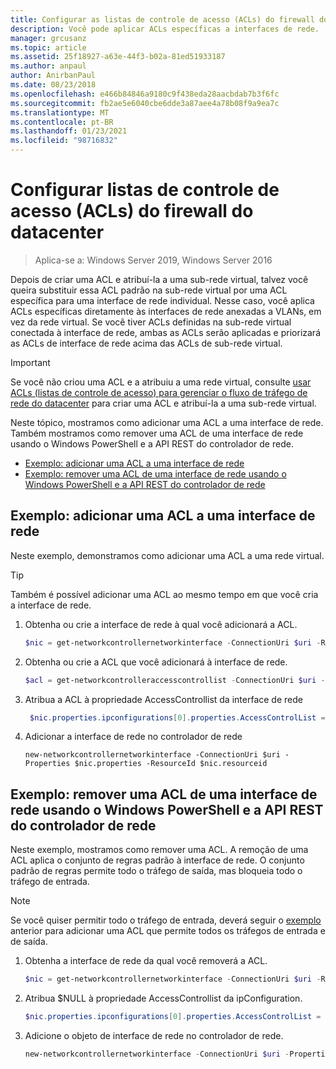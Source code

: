 ```yaml
---
title: Configurar as listas de controle de acesso (ACLs) do firewall do datacenter
description: Você pode aplicar ACLs específicas a interfaces de rede.  Se as ACLs também forem definidas na sub-rede virtual à qual a interface de rede está conectada, ambas as ACLs serão aplicadas, mas as ACLs de interface de rede serão priorizadas acima das ACLs de sub-rede virtual.
manager: grcusanz
ms.topic: article
ms.assetid: 25f18927-a63e-44f3-b02a-81ed51933187
ms.author: anpaul
author: AnirbanPaul
ms.date: 08/23/2018
ms.openlocfilehash: e466b84846a9180c9f438eda28aacbdab7b3f6fc
ms.sourcegitcommit: fb2ae5e6040cbe6dde3a87aee4a78b08f9a9ea7c
ms.translationtype: MT
ms.contentlocale: pt-BR
ms.lasthandoff: 01/23/2021
ms.locfileid: "98716832"
---
```

# <a name="configure-datacenter-firewall-access-control-lists-acls"></a>Configurar listas de controle de acesso (ACLs) do firewall do datacenter

>Aplica-se a: Windows Server 2019, Windows Server 2016

Depois de criar uma ACL e atribuí-la a uma sub-rede virtual, talvez você queira substituir essa ACL padrão na sub-rede virtual por uma ACL específica para uma interface de rede individual.  Nesse caso, você aplica ACLs específicas diretamente às interfaces de rede anexadas a VLANs, em vez da rede virtual. Se você tiver ACLs definidas na sub-rede virtual conectada à interface de rede, ambas as ACLs serão aplicadas e priorizará as ACLs de interface de rede acima das ACLs de sub-rede virtual.

>[!IMPORTANT]
>Se você não criou uma ACL e a atribuiu a uma rede virtual, consulte [usar ACLs (listas de controle de acesso) para gerenciar o fluxo de tráfego de rede do datacenter](./use-acls-for-traffic-flow.md) para criar uma ACL e atribuí-la a uma sub-rede virtual.

Neste tópico, mostramos como adicionar uma ACL a uma interface de rede. Também mostramos como remover uma ACL de uma interface de rede usando o Windows PowerShell e a API REST do controlador de rede.

- [Exemplo: adicionar uma ACL a uma interface de rede](#example-add-an-acl-to-a-network-interface)
- [Exemplo: remover uma ACL de uma interface de rede usando o Windows PowerShell e a API REST do controlador de rede](#example-remove-an-acl-from-a-network-interface-by-using-windows-powershell-and-the-network-controller-rest-api)


## <a name="example-add-an-acl-to-a-network-interface"></a>Exemplo: adicionar uma ACL a uma interface de rede
Neste exemplo, demonstramos como adicionar uma ACL a uma rede virtual.

>[!TIP]
>Também é possível adicionar uma ACL ao mesmo tempo em que você cria a interface de rede.

1. Obtenha ou crie a interface de rede à qual você adicionará a ACL.

   ```PowerShell
   $nic = get-networkcontrollernetworkinterface -ConnectionUri $uri -ResourceId "MyVM_Ethernet1"
   ```

2. Obtenha ou crie a ACL que você adicionará à interface de rede.

   ```PowerShell
   $acl = get-networkcontrolleraccesscontrollist -ConnectionUri $uri -resourceid "AllowAllACL"
   ```

3. Atribua a ACL à propriedade AccessControllist da interface de rede

   ```PowerShell
    $nic.properties.ipconfigurations[0].properties.AccessControlList = $acl
   ```

4. Adicionar a interface de rede no controlador de rede

   ```
   new-networkcontrollernetworkinterface -ConnectionUri $uri -Properties $nic.properties -ResourceId $nic.resourceid
   ```

## <a name="example-remove-an-acl-from-a-network-interface-by-using-windows-powershell-and-the-network-controller-rest-api"></a>Exemplo: remover uma ACL de uma interface de rede usando o Windows PowerShell e a API REST do controlador de rede
Neste exemplo, mostramos como remover uma ACL. A remoção de uma ACL aplica o conjunto de regras padrão à interface de rede. O conjunto padrão de regras permite todo o tráfego de saída, mas bloqueia todo o tráfego de entrada.

>[!NOTE]
>Se você quiser permitir todo o tráfego de entrada, deverá seguir o [exemplo](#example-add-an-acl-to-a-network-interface) anterior para adicionar uma ACL que permite todos os tráfegos de entrada e de saída.


1. Obtenha a interface de rede da qual você removerá a ACL.<br>
   ```PowerShell
   $nic = get-networkcontrollernetworkinterface -ConnectionUri $uri -ResourceId "MyVM_Ethernet1"
   ```

2. Atribua $NULL à propriedade AccessControllist da ipConfiguration.<br>
   ```PowerShell
   $nic.properties.ipconfigurations[0].properties.AccessControlList = $null
   ```

3. Adicione o objeto de interface de rede no controlador de rede.<br>
   ```PowerShell
   new-networkcontrollernetworkinterface -ConnectionUri $uri -Properties $nic.properties -ResourceId $nic.resourceid
   ```